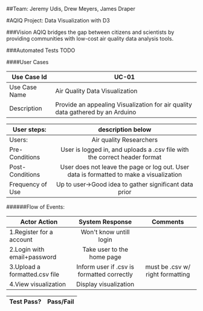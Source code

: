 ##Team: Jeremy Udis, Drew Meyers, James Draper

#AQIQ Project: Data Visualization with D3

###Vision
AQIQ bridges the gap between citizens and scientists by providing communities with low-cost air quality data analysis tools.

###Automated Tests
TODO

####User Cases

|Use Case Id|UC-01|
-----------|------------------------------------------------------------------------------|
|Use Case Name|Air Quality Data Visualization|
Description|Provide an appealing Visualization for air quality data gathered by an Arduino|

User steps:| description below|
------|:------------------------------:|
Users:| Air quality Researchers|
Pre-Conditions|User is logged in, and uploads a .csv file with the correct header format|
Post-Conditions|User does not leave the page or log out. User data is formatted to make a visualization|
Frequency of Use|Up to user->Good idea to gather significant data prior|

######Flow of Events:

|Actor Action|System Response|Comments|
--------------------------------|:-----------------------------------------:|:------------------------------:|
|1.Register for a account|Won't know untill login|
|2.Login with email+password|Take user to the home page|
|3.Upload a formatted.csv file|Inform user if .csv is formatted correctly|must be .csv w/ right formatting
|4.View visualization|Display visualization

Test Pass?|Pass/Fail|
----------|---------|








